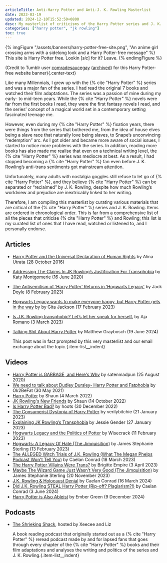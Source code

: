 ```yaml
---
articleTitle: Anti-Harry Potter and Anti-J. K. Rowling Masterlist
date: 2023-03-19
updated: 2024-12-10T15:52:50+0800
desc: My masterlist of criticisms of the Harry Potter series and J. K. Rowling.
categories: ["harry potter", "jk rowling"]
toc: true
---
```


{% imgFigure "/assets/banners/harry-potter-free-site.png", "An anime girl crossing arms with a sidelong look and a Harry Potter-free message" %}
This site is Harry Potter free. Lookin [<i>sic</i>] for it? Leave.
{% endimgFigure %}

(Credit to Tumblr user [comradesaucegay](https://comradesaucegay.tumblr.com/post/621403039459426304) ([archived](https://web.archive.org/web/20241122135107/https://comradesaucegay.tumblr.com/post/621403039459426304/grumpsaesthetics-you-know-those-old-hentai-free)) for this Harry Potter-free website banner){.center-text}

Like many Millennials, I grew up with the {% cite "Harry Potter" %} series and was a major fan of the series. I had read the original 7 books and watched their film adaptations. The series was a passion of mine during my early- to mid-teen years. While the {% cite "Harry Potter" %} novels were far from the first books I read, they were the first fantasy novels I read, and the series’ concept of a magical world set in a contemporary setting fascinated teenage me.

However, even during my {% cite "Harry Potter" %} fixation years, there were things from the series that bothered me, from the idea of house elves being a slave race that naturally love being slaves, to Snape’s unconvincing “redemption” arc. As I got older and became more aware of social issues, I started to notice more problems with the series. In addition, reading more books has also made me realise that even on a technical writing level, the {% cite "Harry Potter" %} series was mediocre at best. As a result, I had stopped becoming a {% cite "Harry Potter" %} fan even before J. K. Rowling’s anti-trans sentiments got mainstream attention.

Unfortunately, many adults with nostalgia goggles still refuse to let go of {% cite "Harry Potter" %}, and they believe {% cite "Harry Potter" %} can be separated or “reclaimed” by J. K. Rowling, despite how much Rowling’s worldview and prejudice are inextricably linked to her writing.

Therefore, I am compiling this masterlist by curating various materials that are critical of the {% cite "Harry Potter" %} series and J. K. Rowling. Items are ordered in chronological order. This is far from a comprehensive list of all the pieces that criticise {% cite "Harry Potter" %} and Rowling; this list is my curated list of ones that I have read, watched or listened to, and I personally endorse.

## Articles

* [Harry Potter and the Universal Declaration of Human Rights](https://alinautrata.medium.com/all-the-things-that-are-fucked-up-about-harry-potter-58267e1bf3ee) by Alina Utrata (28 October 2016)
* [Addressing The Claims In JK Rowling’s Justification For Transphobia](https://katymontgomerie.medium.com/addressing-the-claims-in-jk-rowlings-justification-for-transphobia-7b6f761e8f8f) by Katy Montgomerie (16 June 2020)
* [The Antisemitism of ‘Harry Potter’ Returns in ‘Hogwarts Legacy’](https://www.themarysue.com/is-hogwarts-legacy-anti-semitic-hogwarts-legacy-anti-semitic-allegations-explained/) by Jack Doyle (8 February 2023)
* [Hogwarts Legacy wants to make everyone happy, but Harry Potter gets in the way](https://www.polygon.com/reviews/23603142/hogwarts-legacy-review-harry-potter-jk-rowling-transphobic-ps5-pc-xbox) by by Gita Jackson (17 February 2023)
* [Is J.K. Rowling transphobic? Let’s let her speak for herself.](https://www.vox.com/culture/23622610/jk-rowling-transphobic-statements-timeline-history-controversy) by Aja Romano (3 March 2023)
* [Talking Shit About Harry Potter](https://starbreaker.org/blog/entertainment/talking-shit-about-harry-potter/index.html) by Matthew Graybosch (19 June 2024)

    This post was in fact prompted by this very masterlist and our email exchange about the topic.{.item-list__indent}

## Videos

* [Harry Potter is GARBAGE, and Here's Why](https://www.youtube.com/watch?v=wPwWb9z3XSY) by satenmadpun (25 August 2020)
* [We need to talk about Dudley Dursley- Harry Potter and Fatphobia](https://www.youtube.com/watch?v=4AziZgoi3q0) by Ok2BeFat (30 May 2021)
* [Harry Potter](https://www.youtube.com/watch?v=-1iaJWSwUZs) by Shaun (4 March 2022)
* [JK Rowling's New Friends](https://www.youtube.com/watch?v=Ou_xvXJJk7k) by Shaun (14 October 2022)
* [Is Harry Potter Bad?](https://www.youtube.com/watch?v=U3dE0sYZqvI) by hoots (30 December 2022)
* [The Consumerist Dystopia of Harry Potter](https://www.youtube.com/watch?v=UBftW7FzOVI) by verilybitchie (21 January 2023)
* [Explaining JK Rowling’s Transphobia](https://www.youtube.com/watch?v=_GBUArD51KY) by Jessie Gender (27 January 2023)
* [Hogwarts Legacy and the Politics of Potter](https://www.youtube.com/watch?v=K1mHwn6eUUk) by Wisecrack (11 February 2023)
* [Hogwarts: A Legacy Of Hate (The Jimquisition)](https://www.youtube.com/watch?v=uNKyQVsgKLg) by James Stephanie Sterling (13 February 2023)
* [The ALLEGED Witch Trials of J.K. Rowling (What The Megan Phelps Podcast Won't Tell You)](https://www.youtube.com/watch?v=9ncYTEY7aVk) by Caelan Conrad (18 March 2023)
* [The Harry Potter Villains Were Trans?](https://www.youtube.com/watch?v=7xJF4XYarzI) by Brigitte Empire (3 April 2023)
* [Maybe The Wizard Game Just Wasn't Very Good (The Jimquisition)](https://www.youtube.com/watch?v=2pggtSI_95A) by James Stephanie Sterling (20 November 2023)
* [J.K. Rowling & Holocaust Denial](https://www.youtube.com/watch?v=whJJGqVtkEk) by Caelan Conrad (16 March 2024)
* [Did J.K. Rowling STEAL Harry Potter (Rip-off? Plagiarism?!)](https://www.youtube.com/watch?v=Cmx_YSPcujE) by Caelan Conrad (3 June 2024)
* [Harry Potter is Also Ableist](https://www.youtube.com/watch?v=oYgFHBXyVE4) by Ember Green (9 December 2024)

## Podcasts

* [The Shrieking Shack](https://soundcloud.com/shriekingshack), hosted by Xeecee and Liz

    A book reading podcast that originally started out as a {% cite "Harry Potter" %} reread podcast made by and for lapsed fans that goes through every chapter of the {% cite "Harry Potter" %} books and their film adaptations and analyses the writing and politics of the series and J. K. Rowling.{.item-list__indent}